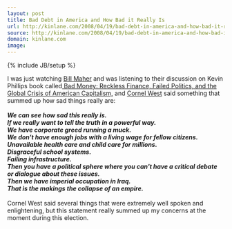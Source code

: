 ```yaml
---
layout: post
title: Bad Debt in America and How Bad it Really Is
url: http://kinlane.com/2008/04/19/bad-debt-in-america-and-how-bad-it-really-is/
source: http://kinlane.com/2008/04/19/bad-debt-in-america-and-how-bad-it-really-is/
domain: kinlane.com
image: 
---
```

{% include JB/setup %}<p>I was just watching <a href="http://www.hbo.com/billmaher/">Bill Maher</a> and was listening to their discussion on Kevin Phillips book called<a href="http://search.barnesandnoble.com/Bad-Money/Kevin-Phillips/e/9780670019076/"> Bad Money: Reckless Finance, Failed Politics, and the Global Crisis of American Capitalism,</a> and <a href="http://en.wikipedia.org/wiki/Cornel_West">Cornel West</a> said something that summed up how sad things really are:<br /><br /><span style="font-style: italic; font-weight: bold;">We can see how sad this really is.</span><br /><span style="font-style: italic; font-weight: bold;">If we really want to tell the truth in a powerful way.</span><br /><span style="font-style: italic; font-weight: bold;">We have corporate greed running a muck.</span><br /><span style="font-style: italic; font-weight: bold;">We don't have enough jobs with a living wage for fellow citizens.</span><br /><span style="font-style: italic; font-weight: bold;">Unavailable health care and child care for millions.</span><br /><span style="font-style: italic; font-weight: bold;">Disgraceful school systems.</span><br /><span style="font-style: italic; font-weight: bold;">Failing infrastructure.</span><br /><span style="font-style: italic; font-weight: bold;">Then you have a political sphere where you can't have a critical debate or dialogue about these issues.</span><br /><span style="font-style: italic; font-weight: bold;">Then we have imperial occupation in Iraq.</span><br /><span style="font-style: italic; font-weight: bold;">That is the makings the collapse of an empire.</span><br /><br />Cornel West said several things that were extremely well spoken and enlightening, but this statement really summed up my concerns at the moment during this election.</p>
